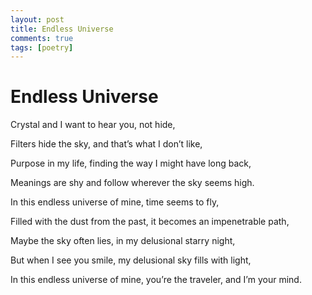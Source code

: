 ```yaml
---
layout: post
title: Endless Universe
comments: true
tags: [poetry]
---
```


# Endless Universe

Crystal and I want to hear you, not hide,

Filters hide the sky, and that’s what I don’t like,

Purpose in my life, finding the way I might have long back,

Meanings are shy and follow wherever the sky seems high.

In this endless universe of mine, time seems to fly,

Filled with the dust from the past, it becomes an impenetrable path,

Maybe the sky often lies, in my delusional starry night,

But when I see you smile, my delusional sky fills with light,

In this endless universe of mine, you’re the traveler, and I’m your mind.
